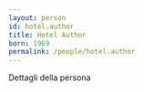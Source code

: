 ```yaml
---
layout: person
id: hotel.author
title: Hotel Author
born: 1969
permalink: /people/hotel.author
---
```


Dettagli della persona 